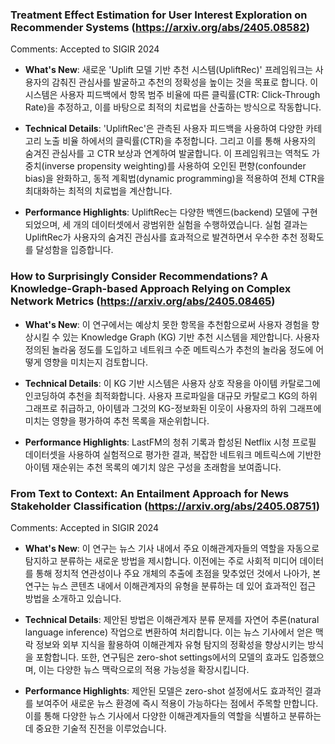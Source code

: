 ### Treatment Effect Estimation for User Interest Exploration on Recommender Systems (https://arxiv.org/abs/2405.08582)
Comments:
          Accepted to SIGIR 2024

- **What's New**: 새로운 'Uplift 모델 기반 추천 시스템(UpliftRec)' 프레임워크는 사용자의 감춰진 관심사를 발굴하고 추천의 정확성을 높이는 것을 목표로 합니다. 이 시스템은 사용자 피드백에서 항목 범주 비율에 따른 클릭률(CTR: Click-Through Rate)을 추정하고, 이를 바탕으로 최적의 치료법을 산출하는 방식으로 작동합니다.

- **Technical Details**: 'UpliftRec'은 관측된 사용자 피드백을 사용하여 다양한 카테고리 노출 비율 하에서의 클릭률(CTR)을 추정합니다. 그리고 이를 통해 사용자의 숨겨진 관심사를 고 CTR 보상과 연계하여 발굴합니다. 이 프레임워크는 역척도 가중치(inverse propensity weighting)를 사용하여 오인된 편향(confounder bias)을 완화하고, 동적 계획법(dynamic programming)을 적용하여 전체 CTR을 최대화하는 최적의 치료법을 계산합니다.

- **Performance Highlights**: UpliftRec는 다양한 백엔드(backend) 모델에 구현되었으며, 세 개의 데이터셋에서 광범위한 실험을 수행하였습니다. 실험 결과는 UpliftRec가 사용자의 숨겨진 관심사를 효과적으로 발견하면서 우수한 추천 정확도를 달성함을 입증합니다.



### How to Surprisingly Consider Recommendations? A Knowledge-Graph-based Approach Relying on Complex Network Metrics (https://arxiv.org/abs/2405.08465)
- **What's New**: 이 연구에서는 예상치 못한 항목을 추천함으로써 사용자 경험을 향상시킬 수 있는 Knowledge Graph (KG) 기반 추천 시스템을 제안합니다. 사용자 정의된 놀라움 정도를 도입하고 네트워크 수준 메트릭스가 추천의 놀라움 정도에 어떻게 영향을 미치는지 검토합니다.

- **Technical Details**: 이 KG 기반 시스템은 사용자 상호 작용을 아이템 카탈로그에 인코딩하여 추천을 최적화합니다. 사용자 프로파일을 대규모 카탈로그 KG의 하위 그래프로 취급하고, 아이템과 그것의 KG-정보화된 이웃이 사용자의 하위 그래프에 미치는 영향을 평가하여 추천 목록을 재순위합니다.

- **Performance Highlights**: LastFM의 청취 기록과 합성된 Netflix 시청 프로필 데이터셋을 사용하여 실험적으로 평가한 결과, 복잡한 네트워크 메트릭스에 기반한 아이템 재순위는 추천 목록의 예기치 않은 구성을 초래함을 보여줍니다.



### From Text to Context: An Entailment Approach for News Stakeholder Classification (https://arxiv.org/abs/2405.08751)
Comments:
          Accepted in SIGIR 2024

- **What's New**: 이 연구는 뉴스 기사 내에서 주요 이해관계자들의 역할을 자동으로 탐지하고 분류하는 새로운 방법을 제시합니다. 이전에는 주로 사회적 미디어 데이터를 통해 정치적 연관성이나 주요 개체의 추출에 초점을 맞추었던 것에서 나아가, 본 연구는 뉴스 콘텐츠 내에서 이해관계자의 유형을 분류하는 데 있어 효과적인 접근 방법을 소개하고 있습니다.

- **Technical Details**: 제안된 방법은 이해관계자 분류 문제를 자연어 추론(natural language inference) 작업으로 변환하여 처리합니다. 이는 뉴스 기사에서 얻은 맥락 정보와 외부 지식을 활용하여 이해관계자 유형 탐지의 정확성을 향상시키는 방식을 포함합니다. 또한, 연구팀은 zero-shot settings에서의 모델의 효과도 입증했으며, 이는 다양한 뉴스 맥락으로의 적용 가능성을 확장시킵니다.

- **Performance Highlights**: 제안된 모델은 zero-shot 설정에서도 효과적인 결과를 보여주어 새로운 뉴스 환경에 즉시 적용이 가능하다는 점에서 주목할 만합니다. 이를 통해 다양한 뉴스 기사에서 다양한 이해관계자들의 역할을 식별하고 분류하는 데 중요한 기술적 진전을 이루었습니다.



